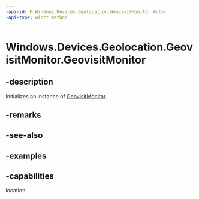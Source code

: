 ```yaml
---
-api-id: M:Windows.Devices.Geolocation.GeovisitMonitor.#ctor
-api-type: winrt method
---
```


<!-- Method syntax.
public GeovisitMonitor.GeovisitMonitor()
-->

# Windows.Devices.Geolocation.GeovisitMonitor.GeovisitMonitor

## -description
Initializes an instance of [GeovisitMonitor](GeovisitMonitor.md).

## -remarks

## -see-also

## -examples


## -capabilities
location

